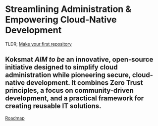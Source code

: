 # Streamlining Administration & Empowering Cloud-Native Development

TLDR; [Make your first repository]([https://github.com/koksmat-com/devadm-powershell-template](https://github.com/new?template_name=devadm-powershell-template&template_owner=koksmat-com))

Koksmat *AIM to be* an innovative, open-source initiative designed to simplify cloud administration while pioneering secure, cloud-native development. It combines Zero Trust principles, a focus on community-driven development, and a practical framework for creating reusable IT solutions.
---

[Roadmap](https://github.com/orgs/koksmat-com/projects/5)
